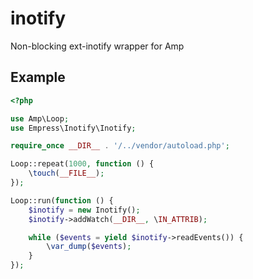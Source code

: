 # inotify
Non-blocking ext-inotify wrapper for Amp

## Example
```php
<?php

use Amp\Loop;
use Empress\Inotify\Inotify;

require_once __DIR__ . '/../vendor/autoload.php';

Loop::repeat(1000, function () {
    \touch(__FILE__);
});

Loop::run(function () {
    $inotify = new Inotify();
    $inotify->addWatch(__DIR__, \IN_ATTRIB);

    while ($events = yield $inotify->readEvents()) {
        \var_dump($events);
    }
});
```
